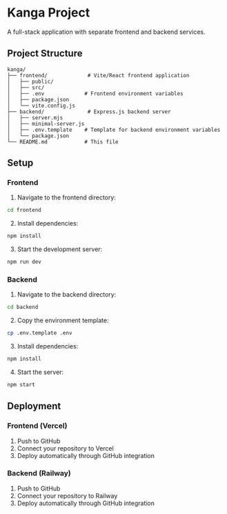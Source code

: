 # Kanga Project

A full-stack application with separate frontend and backend services.

## Project Structure

```
kanga/
├── frontend/             # Vite/React frontend application
│   ├── public/
│   ├── src/
│   ├── .env             # Frontend environment variables
│   ├── package.json
│   └── vite.config.js
├── backend/              # Express.js backend server
│   ├── server.mjs
│   ├── minimal-server.js
│   ├── .env.template    # Template for backend environment variables
│   └── package.json
└── README.md            # This file
```

## Setup

### Frontend

1. Navigate to the frontend directory:
```bash
cd frontend
```

2. Install dependencies:
```bash
npm install
```

3. Start the development server:
```bash
npm run dev
```

### Backend

1. Navigate to the backend directory:
```bash
cd backend
```

2. Copy the environment template:
```bash
cp .env.template .env
```

3. Install dependencies:
```bash
npm install
```

4. Start the server:
```bash
npm start
```

## Deployment

### Frontend (Vercel)

1. Push to GitHub
2. Connect your repository to Vercel
3. Deploy automatically through GitHub integration

### Backend (Railway)

1. Push to GitHub
2. Connect your repository to Railway
3. Deploy automatically through GitHub integration
